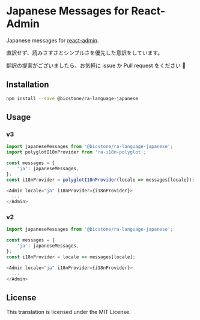 # Japanese Messages for React-Admin

Japanese messages for [react-admin](https://github.com/marmelab/react-admin).

直訳せず、読みさすさとシンプルさを優先した意訳をしています。

翻訳の提案がございましたら、お気軽に issue か Pull request をください :bow:

## Installation

```sh
npm install --save @bicstone/ra-language-japanese
```

## Usage

### v3

```js
import japaneseMessages from '@bicstone/ra-language-japanese';
import polyglotI18nProvider from 'ra-i18n-polyglot';

const messages = {
    'ja': japaneseMessages,
};
const i18nProvider = polyglotI18nProvider(locale => messages[locale]);

<Admin locale="ja" i18nProvider={i18nProvider}>
  ...
</Admin>
```

### v2

```js
import japaneseMessages from '@bicstone/ra-language-japanese';

const messages = {
    'ja': japaneseMessages,
};
const i18nProvider = locale => messages[locale];

<Admin locale="ja" i18nProvider={i18nProvider}>
  ...
</Admin>
```

## License

This translation is licensed under the MIT License.
